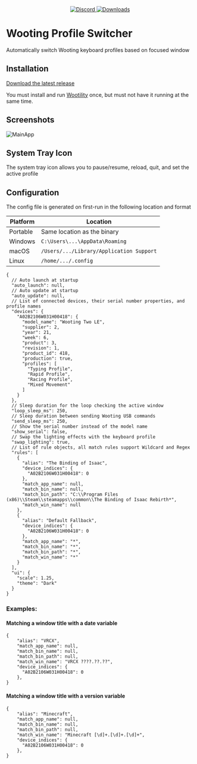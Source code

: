 <div align="center">
  <a href="https://discord.shaybox.com">
    <img alt="Discord" src="https://img.shields.io/discord/824865729445888041?color=404eed&label=Discord&logo=Discord&logoColor=FFFFFF">
  </a>
  <a href="https://github.com/shaybox/wooting-profile-switcher/releases/latest">
    <img alt="Downloads" src="https://img.shields.io/github/downloads/shaybox/wooting-profile-switcher/total?color=3fb950&label=Downloads&logo=github&logoColor=FFFFFF">
  </a>
</div>

# Wooting Profile Switcher

Automatically switch Wooting keyboard profiles based on focused window

## Installation

[Download the latest release](https://github.com/ShayBox/Wooting-Profile-Switcher/releases/latest)

You must install and run [Wootility](https://wooting.io/wootility) once, but must not have it running at the same time.

## Screenshots

![MainApp](https://github.com/ShayBox/Wooting-Profile-Switcher/assets/9505196/2dabd348-2b5c-49b1-8a51-e9cc3fcdf6a9)

## System Tray Icon

The system tray icon allows you to pause/resume, reload, quit, and set the active profile

## Configuration

The config file is generated on first-run in the following location and format

| Platform | Location                                 |
| -------- | ---------------------------------------- |
| Portable | Same location as the binary              |
| Windows  | `C:\Users\...\AppData\Roaming`           |
| macOS    | `/Users/.../Library/Application Support` |
| Linux    | `/home/.../.config`                      |

```json5
{
  // Auto launch at startup
  "auto_launch": null,
  // Auto update at startup
  "auto_update": null,
  // List of connected devices, their serial number properties, and profile names
  "devices": {
    "A02B2106W031H00418": {
      "model_name": "Wooting Two LE",
      "supplier": 2,
      "year": 21,
      "week": 6,
      "product": 3,
      "revision": 1,
      "product_id": 418,
      "production": true,
      "profiles": [
        "Typing Profile",
        "Rapid Profile",
        "Racing Profile",
        "Mixed Movement"
      ]
    }
  },
  // Sleep duration for the loop checking the active window
  "loop_sleep_ms": 250,
  // Sleep duration between sending Wooting USB commands
  "send_sleep_ms": 250,
  // Show the serial number instead of the model name
  "show_serial": false,
  // Swap the lighting effects with the keyboard profile
  "swap_lighting": true,
  // List of rule objects, all match rules support Wildcard and Regex
  "rules": [
    {
      "alias": "The Binding of Isaac",
      "device_indices": {
        "A02B2106W031H00418": 0
      },
      "match_app_name": null,
      "match_bin_name": null,
      "match_bin_path": "C:\\Program Files (x86)\\Steam\\steamapps\\common\\The Binding of Isaac Rebirth*",
      "match_win_name": null
    },
    {
      "alias": "Default Fallback",
      "device_indices": {
        "A02B2106W031H00418": 0
      },
      "match_app_name": "*",
      "match_bin_name": "*",
      "match_bin_path": "*",
      "match_win_name": "*"
    }
  ],
  "ui": {
    "scale": 1.25,
    "theme": "Dark"
  }
}
```

### Examples:

#### Matching a window title with a date variable

```json5
{
    "alias": "VRCX",
    "match_app_name": null,
    "match_bin_name": null,
    "match_bin_path": null,
    "match_win_name": "VRCX ????.??.??",
    "device_indices": {
      "A02B2106W031H00418": 0
    },
}
```

#### Matching a window title with a version variable

```json5
{
    "alias": "Minecraft",
    "match_app_name": null,
    "match_bin_name": null,
    "match_bin_path": null,
    "match_win_name": "Minecraft [\d]+.[\d]+.[\d]+",
    "device_indices": {
      "A02B2106W031H00418": 0
    },
}
```
